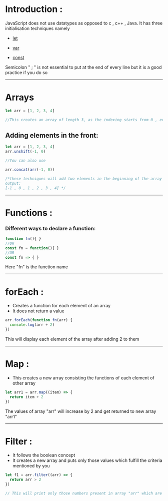 # Introduction :

JavaScript does not use datatypes as opposed to c , c++ , Java. It has three initialisation techniques namely

- <a href="https://github.com/Rishabh672003/Programming-Notes/blob/main/JavaSript/variables.md#let" target="_blank"> let </a>

- <a href="https://github.com/Rishabh672003/Programming-Notes/blob/main/JavaSript/variables.md#let" target="_blank"> var </a>

- <a href="https://github.com/Rishabh672003/Programming-Notes/blob/main/JavaSript/variables.md#let" target="_blank"> const </a>

Semicolon " ; " is not essential to put at the end of every line but it is a good practice if you do so

---

# Arrays

```js
let arr = [1, 2, 3, 4]

//This creates an array of length 3, as the indexing starts from 0 , even though you can see four elements inside the array
```

## Adding elements in the front:

```js
let arr = [1, 2, 3, 4]
arr.unshift(-1, 0)

//You can also use

arr.concat(arr(-1, 0))

/*these techniques will add two elements in the beginning of the array
output:
[-1 , 0 , 1 , 2 , 3 , 4] */
```

---

# Functions :

### Different ways to declare a function:

```js
function fn(){ }
//OR
const fn = function(){ }
//OR
const fn => { }
```

Here "fn" is the function name

---

# **forEach** :

- Creates a function for each element of an array
- It does not return a value

```js
arr.forEach(function fn(arr) {
  console.log(arr + 2)
})
```

This will display each element of the array after adding 2 to them

---

# **Map** :

- This creates a new array consisting the functions of each element of other array

```js
let arr1 = arr.map((item) => {
  return item + 2
})
```

The values of array "arr" will increase by 2 and get returned to new array "arr1"

---

# **Filter** :

- It follows the boolean concept
- It creates a new array and puts only those values which fulfill the criteria mentioned by you

```js
let f1 = arr.filter((arr) => {
  return arr > 2
})

// This will print only those numbers present in array "arr" which are greater than 2
```
